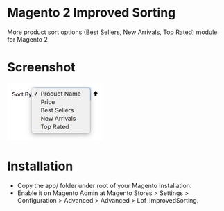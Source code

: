 # Magento 2 Improved Sorting
More product sort options (Best Sellers, New Arrivals, Top Rated) module for Magento 2

# Screenshot
![screenshot](/screenshot.png?raw=true "Lof Sorting Drop Down")

# Installation
- Copy the app/ folder under root of your Magento Installation.
- Enable it on Magento Admin at Magento Stores > Settings > Configuration > Advanced > Advanced > Lof_ImprovedSorting.
